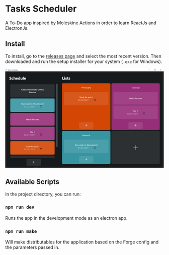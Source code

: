 # Tasks Scheduler

A To-Do app inspired by Moleskine Actions in order to learn ReactJs and ElectronJs.

## Install

To install, go to the [releases page](https://github.com/CloudyDino/tasks-scheduler/releases) and select the most recent version. Then downloaded and run the setup installer for your system (`.exe` for Windows).

![screenshot](./screenshots/screenshot.png)

## Available Scripts

In the project directory, you can run:

### `npm run dev`

Runs the app in the development mode as an electron app.

### `npm run make`

Will make distributables for the application based on the Forge config and the parameters passed in.
